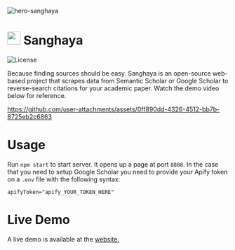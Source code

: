 ![hero-sanghaya](https://github.com/user-attachments/assets/d701cf50-5d24-44ab-b860-bbf1d41b347a)
<h1><img src="https://github.com/user-attachments/assets/104c388b-fa04-43f8-a66d-d684aee76ee5" width="30"> Sanghaya</h1>


![License](https://img.shields.io/badge/License-MIT-yellow.svg)

Because finding sources should be easy. Sanghaya is an open-source web-based project that scrapes data from Semantic Scholar or Google Scholar to reverse-search citations for your academic paper. Watch the demo video below for reference. 

https://github.com/user-attachments/assets/0ff890dd-4326-4512-bb7b-8725eb2c6863

# Usage
Run `npm start` to start server. It opens up a page at port `8880`. In the case that you need to setup Google Scholar you need to provide your Apify token on a `.env` file with the following syntax:
```.env
apifyToken="apify_YOUR_TOKEN_HERE"
```

# Live Demo
A live demo is available at the <a href="https://sanghaya.org" target="_blank">website.</a>